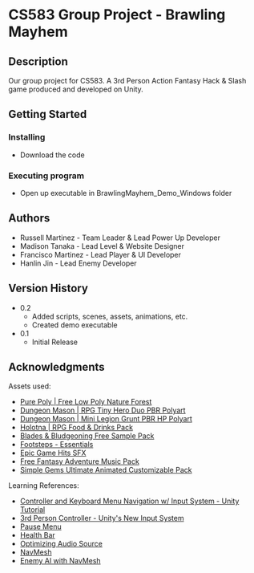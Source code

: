 # CS583 Group Project - Brawling Mayhem

## Description

Our group project for CS583. A 3rd Person Action Fantasy Hack & Slash game produced and developed on Unity.

## Getting Started

### Installing

* Download the code

### Executing program

* Open up executable in BrawlingMayhem_Demo_Windows folder

## Authors

* Russell Martinez - Team Leader & Lead Power Up Developer
* Madison Tanaka - Lead Level & Website Designer
* Francisco Martinez - Lead Player & UI Developer
* Hanlin Jin - Lead Enemy Developer


## Version History

* 0.2
    * Added scripts, scenes, assets, animations, etc.
    * Created demo executable
* 0.1
    * Initial Release


## Acknowledgments

Assets used:
* [Pure Poly | Free Low Poly Nature Forest](https://assetstore.unity.com/packages/3d/environments/landscapes/free-low-poly-nature-forest-205742)
* [Dungeon Mason | RPG Tiny Hero Duo PBR Polyart](https://assetstore.unity.com/packages/3d/characters/humanoids/rpg-tiny-hero-duo-pbr-polyart-225148)
* [Dungeon Mason | Mini Legion Grunt PBR HP Polyart](https://assetstore.unity.com/packages/3d/characters/humanoids/fantasy/mini-legion-grunt-pbr-hp-polyart-98187)
* [Holotna | RPG Food & Drinks Pack](https://assetstore.unity.com/packages/3d/props/food/rpg-food-drinks-pack-121067)
* [Blades & Bludgeoning Free Sample Pack](https://assetstore.unity.com/packages/audio/sound-fx/blades-bludgeoning-free-sample-pack-179306#content)
* [Footsteps - Essentials](https://assetstore.unity.com/packages/audio/sound-fx/foley/footsteps-essentials-189879)
* [Epic Game Hits SFX](https://assetstore.unity.com/packages/audio/sound-fx/epic-game-hits-sfx-36617#content)
* [Free Fantasy Adventure Music Pack](https://assetstore.unity.com/packages/audio/music/orchestral/free-fantasy-adventure-music-pack-118684)
* [Simple Gems Ultimate Animated Customizable Pack](https://assetstore.unity.com/packages/3d/props/simple-gems-ultimate-animated-customizable-pack-73764#content)

Learning References:
* [Controller and Keyboard Menu Navigation w/ Input System - Unity Tutorial](https://www.youtube.com/watch?v=Hn804Wgr3KE)
* [3rd Person Controller - Unity's New Input System](https://www.youtube.com/watch?v=WIl6ysorTE0)
* [Pause Menu](https://www.youtube.com/watch?v=tfzwyNS1LUY)
* [Health Bar](https://www.youtube.com/watch?v=BLfNP4Sc_iA)
* [Optimizing Audio Source](https://www.youtube.com/watch?v=gmMYfO-OVOs)
* [NavMesh](https://www.youtube.com/watch?v=atCOd4o7tG4)
* [Enemy AI with NavMesh](https://www.youtube.com/watch?v=UjkSFoLxesw)
